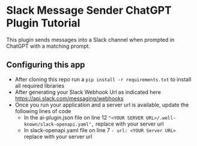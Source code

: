 # Slack Message Sender ChatGPT Plugin Tutorial
This plugin sends messages into a Slack channel when prompted in ChatGPT with a matching prompt. 

## Configuring this app 
- After cloning this repo run a `pip install -r requirements.txt` to install all required libraries
- After generating your Slack Webhook Url as indicated here https://api.slack.com/messaging/webhooks
- Once you run your application and a server url is available, update the following lines of code 
    - In the ai-plugin.json file on line 12 `"<YOUR SERVER URL>/.well-known/slack-openapi.yaml",` replace <YOUR SERVER URL> with your server url
    - In slack-openapi.yaml file on line 7 `- url: <YOUR Server URL>` replace <YOUR SERVER URL> with your server url 


